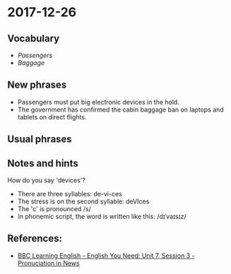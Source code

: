# 2017-12-26

## Vocabulary
- *Passengers*
- *Baggage*

## New phrases
- Passengers must put big electronic devices in the hold.
- The government has confirmed the cabin baggage ban on laptops and tablets on direct flights.
  
## Usual phrases


## Notes and hints
How do you say 'devices'?
- There are three syllables: de-vi-ces
- The stress is on the second syllable: deVIces
- The 'c' is pronounced /s/
- In phonemic script, the word is written like this: /dɪˈvaɪsɪz/


## References:
- [BBC Learning English - English You Need: Unit 7, Session 3 - Pronuciation in News](http://www.bbc.co.uk/learningenglish/english/course/english-you-need/unit-7/session-3)
